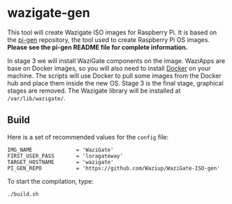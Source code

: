 # wazigate-gen

This tool will create Wazigate ISO images for Raspberry Pi. It is based on the [pi-gen](https://github.com/RPi-Distro/pi-gen) repository, the tool used to create Raspberry Pi OS images. **Please see the pi-gen README file for complete information.**

In stage 3 we will install WaziGate components on the image. WaziApps are base on Docker images, so you will also need to install [Docker](https://docs.docker.com/get-docker/) on your machine. The scripts will use Docker to pull some images from the Docker hub and place them inside the new OS. Stage 3 is the final stage, graphical stages are removed. The Wazigate library will be installed at `/var/lib/wazigate/`.

## Build

Here is a set of recommended values for the `config` file:
```
IMG_NAME              = 'WaziGate'
FIRST_USER_PASS       = 'loragateway'
TARGET_HOSTNAME       = 'wazigate'
PI_GEN_REPO           = 'https://github.com/Waziup/WaziGate-ISO-gen'
```

To start the compilation, type:
```
./build.sh
```
